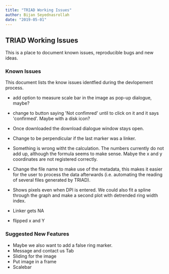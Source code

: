 ```yaml
---
title: "TRIAD Working Issues"
author: Bijan Seyednasrollah
date: "2019-05-01"
---
```


## TRIAD Working Issues

This is a place to document known issues, reproducible bugs and new ideas. 

### Known Issues
This document lists the know issues identfied during the devlopement process.

- add option to measure scale bar in the image as pop-up dialogue, maybe?

- change to button saying 'Not confimred' until to click on it and it says 'confirmed'. Maybe with a disk icon?

- Once downloaded the download dialogue window stays open.

- Change to be perpendicular if the last marker was a linker.

- Something is wrong witht the calculation. The numbers currently do not add up, although the formula seems to make sense. Mabye the x and y coordinates are not registered correctly.

- Change the file name to make use of the metadata, this makes it easier for the user to process the data afterwards (i.e. automating the reading of several files generated by TRIAD).

- Shows pixels even when DPI is entered. We could also fit a spline through the graph and make a second plot with detrended ring width index.

- Linker gets NA
- flipped x and Y


### Suggested New Features
- Maybe we also want to add a false ring marker.
- Message and contact us Tab
- Sliding for the image
- Put image in a frame 
- Scalebar

